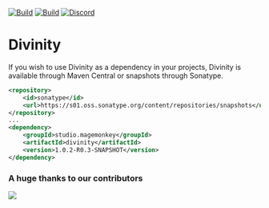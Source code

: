 [![Build](https://github.com/promcteam/divinity/actions/workflows/release.yml/badge.svg?branch=main)](https://s01.oss.sonatype.org/content/repositories/releases/studio/magemonkey/divinity/1.0.2-R0.3-SNAPSHOT)
[![Build](https://github.com/promcteam/divinity/actions/workflows/devbuild.yml/badge.svg?branch=dev)](https://s01.oss.sonatype.org/content/repositories/snapshots/studio/magemonkey/divinity/1.0.2-R0.3-SNAPSHOT)
[![Discord](https://dcbadge.vercel.app/api/server/6UzkTe6RvW?style=flat)](https://discord.gg/6UzkTe6RvW)

# Divinity

If you wish to use Divinity as a dependency in your projects, Divinity is available through Maven Central
or snapshots through Sonatype.

```xml
<repository>
    <id>sonatype</id>
    <url>https://s01.oss.sonatype.org/content/repositories/snapshots</url>
</repository>
...
<dependency>
    <groupId>studio.magemonkey</groupId>
    <artifactId>divinity</artifactId>
    <version>1.0.2-R0.3-SNAPSHOT</version>
</dependency>
```

### A huge thanks to our contributors

<a href="https://github.com/promcteam/divinity/graphs/contributors">
<img src="https://contrib.rocks/image?repo=promcteam/divinity" />
</a>